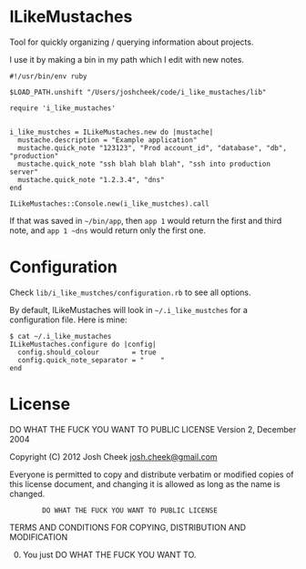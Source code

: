ILikeMustaches
==============

Tool for quickly organizing / querying information about projects.

I use it by making a bin in my path which I edit with new notes.

    #!/usr/bin/env ruby

    $LOAD_PATH.unshift "/Users/joshcheek/code/i_like_mustaches/lib"

    require 'i_like_mustaches'


    i_like_mustches = ILikeMustaches.new do |mustache|
      mustache.description = "Example application"
      mustache.quick_note "123123", "Prod account_id", "database", "db", "production"
      mustache.quick_note "ssh blah blah blah", "ssh into production server"
      mustache.quick_note "1.2.3.4", "dns"
    end

    ILikeMustaches::Console.new(i_like_mustches).call

If that was saved in `~/bin/app`, then `app 1` would return the first and third note, and `app 1 ~dns` would return only the first one.

Configuration
=============

Check `lib/i_like_mustches/configuration.rb` to see all options.

By default, ILikeMustaches will look in `~/.i_like_mustches` for a configuration file. Here is mine:

    $ cat ~/.i_like_mustaches
    ILikeMustaches.configure do |config|
      config.should_colour        = true
      config.quick_note_separator = "    "
    end

License
=======

DO WHAT THE FUCK YOU WANT TO PUBLIC LICENSE
                    Version 2, December 2004

 Copyright (C) 2012 Josh Cheek <josh.cheek@gmail.com>

 Everyone is permitted to copy and distribute verbatim or modified
 copies of this license document, and changing it is allowed as long
 as the name is changed.

            DO WHAT THE FUCK YOU WANT TO PUBLIC LICENSE
   TERMS AND CONDITIONS FOR COPYING, DISTRIBUTION AND MODIFICATION

  0. You just DO WHAT THE FUCK YOU WANT TO.
